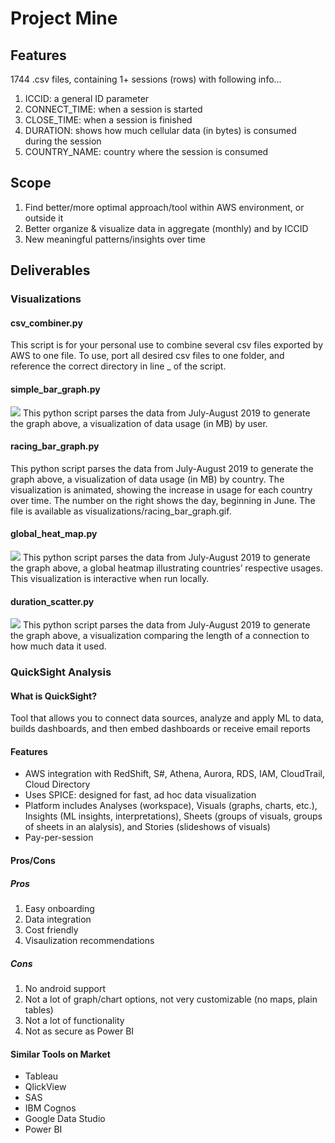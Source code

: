 # Project Mine
## Features
1744 .csv files, containing 1+ sessions (rows) with following info...
1. ICCID: a general ID parameter
2. CONNECT_TIME: when a session is started
3. CLOSE_TIME: when a session is finished
4. DURATION: shows how much cellular data (in bytes) is consumed during the session
5. COUNTRY_NAME: country where the session is consumed
## Scope
1. Find better/more optimal approach/tool within AWS environment, or outside it
2. Better organize & visualize data in aggregate (monthly) and by ICCID
3. New meaningful patterns/insights over time
## Deliverables
### Visualizations
#### csv_combiner.py
This script is for your personal use to combine several csv files exported by AWS to one file. To use, port all desired csv files to one folder, and reference the correct directory in line _ of the script.
#### simple_bar_graph.py
![](https://github.com/marygooneratne/celitech/blob/master/visualizations/simple.png)
This python script parses the data from July-August 2019 to generate the graph above, a visualization of data usage (in MB) by user.
#### racing_bar_graph.py
This python script parses the data from July-August 2019 to generate the graph above, a visualization of data usage (in MB) by country. The visualization is animated, showing the increase in usage for each country over time. The number on the right shows the day, beginning in June. The file is available as visualizations/racing_bar_graph.gif.
#### global_heat_map.py
![](https://github.com/marygooneratne/celitech/blob/master/visualizations/heatmap.png)
This python script parses the data from July-August 2019 to generate the graph above, a global heatmap illustrating countries’ respective usages. This visualization is interactive when run locally.
#### duration_scatter.py
![](https://github.com/marygooneratne/celitech/blob/master/visualizations/scatter.png)
This python script parses the data from July-August 2019 to generate the graph above, a visualization comparing the length of a connection to how much data it used.
### QuickSight Analysis
#### What is QuickSight?
Tool that allows you to connect data sources, analyze and apply ML to data, builds dashboards, and then embed dashboards or receive email reports
#### Features
* AWS integration with RedShift, S#, Athena, Aurora, RDS, IAM, CloudTrail, Cloud Directory
* Uses SPICE: designed for fast, ad hoc data visualization
* Platform includes Analyses (workspace), Visuals (graphs, charts, etc.), Insights (ML insights, interpretations), Sheets (groups of visuals, groups of sheets in an alalysis), and Stories (slideshows of visuals)
* Pay-per-session
#### Pros/Cons
##### Pros
1. Easy onboarding
2. Data integration
3. Cost friendly
4. Visaulization recommendations
##### Cons
1. No android support
2. Not a lot of graph/chart options, not very customizable (no maps, plain tables)
3. Not a lot of functionality
4. Not as secure as Power BI
#### Similar Tools on Market
* Tableau
* QlickView
* SAS
* IBM Cognos
* Google Data Studio
* Power BI
